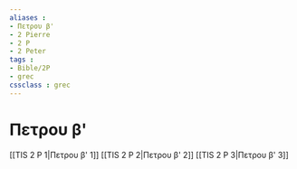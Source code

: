 ```yaml
---
aliases : 
- Πετρου β'
- 2 Pierre
- 2 P
- 2 Peter
tags : 
- Bible/2P
- grec
cssclass : grec
---
```


# Πετρου β'

[[TIS 2 P 1|Πετρου β' 1]]
[[TIS 2 P 2|Πετρου β' 2]]
[[TIS 2 P 3|Πετρου β' 3]]
